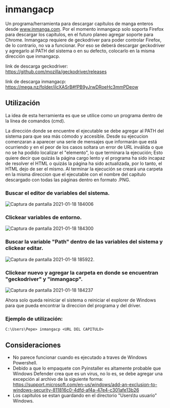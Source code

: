 # inmangacp



Un programa/herramienta para descargar capítulos de manga enteros desde www.inmanga.com.
Por el momento inmangacp solo soporta Firefox para descargar los capítulos, en el futuro planeo agregar soporte para Chrome.
Inmangacp requiere de geckodriver para poder controlar Firefox, de lo contrarío, no va a funcionar. Por eso se deberá descargar geckodriver y agregarlo al PATH del sistema
o en su defecto, colocarlo en la misma dirección que inmangacp.

link de descarga geckodriver: https://github.com/mozilla/geckodriver/releases

link de descarga inmangacp: https://mega.nz/folder/ilcXASrB#fPB9yJrwDRoeHc3mmPDeow

## Utilización

La idea de esta herramienta es que se utilice como un programa dentro de la línea de comandos (cmd). 

La dirección donde se encuentre el ejecutable se debe agregar al PATH del sistema para que sea más cómodo y accesible.
Desde su ejecucion comenzaran a aparecer una serie de mensajes que informarán que está ocurriendo y en el peor de los casos soltara un error de URL inválida o que no se ha podido localizar el "elemento", lo que terminara la ejecución; Esto quiere decir que quizás la página cargo lento y el programa ha sido incapaz de resolver el HTML o quizás la página ha sido actualizada, por lo tanto, el HTML dejo de ser el mismo. 
Al terminar la ejecución se creará una carpeta en la misma direccion que el ejecutable con el nombre del capítulo descargado con todas las páginas dentro en formato .PNG.

### Buscar el editor de variables del sistema. 

![Captura de pantalla 2021-01-18 184006](https://user-images.githubusercontent.com/65251657/104965276-2470df00-59bd-11eb-8a12-c403d79b15ce.png)

### Clickear variables de entorno.

![Captura de pantalla 2021-01-18 184300](https://user-images.githubusercontent.com/65251657/104965280-25a20c00-59bd-11eb-9ed8-3bf650eac190.png)

### Buscar la variable "Path" dentro de las variables del sistema y clickear editar.

![Captura de pantalla 2021-01-18 185922](https://user-images.githubusercontent.com/65251657/104966366-787cc300-59bf-11eb-96f1-dc47f45de1cf.png).

### Clickear nuevo y agregar la carpeta en donde se encuentran "geckodriver" y "inmangacp".

![Captura de pantalla 2021-01-18 184237](https://user-images.githubusercontent.com/65251657/104965274-233fb200-59bd-11eb-9768-620dcaa8137c.png)

Ahora solo queda reiniciar el sistema o reiniciar el explorer de Windows para que pueda encontrar la direccion del programa y del driver.

### Ejemplo de utilización: 

```
C:\Users\Pepe> inmangacp <URL DEL CAPITULO>
```

## Consideraciones

- No parece funcionar cuando es ejecutado a traves de Windows Powershell.
- Debido a que lo empaquete con Pyinstaller es altamente probable que Windows Defender crea que es un virus, no lo es, se debe agregar una excepción al archivo de la siguiente forma: https://support.microsoft.com/en-us/windows/add-an-exclusion-to-windows-security-811816c0-4dfd-af4a-47e4-c301afe13b26
- Los capitulos se estan guardando en el directorio "Users\\tu usuario" Windows.



